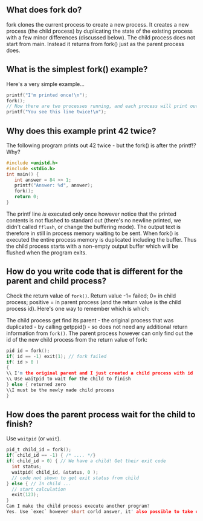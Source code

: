 ## What does fork do?

fork clones the current process to create a new process. It creates a new process (the child process) by duplicating the state of the existing process with a few minor differences (discussed below). The child process does not start from main. Instead it returns from fork() just as the parent process does.

## What is the simplest fork() example?
Here's a very simple example...
```C
printf("I'm printed once!\n");
fork();
// Now there are two processes running, and each process will print out the next line.
printf("You see this line twice!\n");
```

## Why does this example print 42 twice?
The following program prints out 42 twice - but the fork() is after the printf!? Why?
```C
#include <unistd.h>
#include <stdio.h>
int main() {
   int answer = 84 >> 1;
   printf("Answer: %d", answer);
   fork();
   return 0;
}
```
The printf line _is_ executed only once however notice that the printed contents is not flushed to standard out (there's no newline printed, we didn't called `fflush`, or change the buffering mode).
The output text is therefore in still in process memory waiting to be sent.
When fork() is executed the entire process memory is duplicated including the buffer. Thus the child process starts with a non-empty output buffer which will be flushed when the program exits.

## How do you write code that is different for the parent and child process?

Check the return value of `fork()`. Return value -1= failed; 0= in child process; positive = in parent process (and the return value is the child process id).  Here's one way to remember which is which:

The child process get find its parent - the original process that was duplicated -  by calling getppid() - so does not need any additional return information from `fork()`. The parent process however can only find out the id of the new child process from the return value of fork:
```C
pid id = fork();
if( id == -1) exit(1); // fork failed 
if( id > 0 )
{ 
\\ I'm the original parent and I just created a child process with id 'id'
\\ Use waitpid to wait for the child to finish
} else { returned zero
\\I must be the newly made child process
}
```

## How does the parent process wait for the child to finish?
Use `waitpid` (or `wait`).

```C
pid_t child_id = fork();
if( child_id == -1) { /* .... */}
if( child_id > 0) { // We have a child! Get their exit code
  int status; 
  waitpid( child_id, &status, 0 );
  // code not shown to get exit status from child
} else { // In child ...
  // start calculation
  exit(123);
}
Can I make the child process execute another program?
Yes. Use `exec` however short corld answer, it' also possible to take over the program.